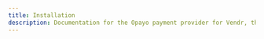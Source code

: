 ```yaml
---
title: Installation
description: Documentation for the Opayo payment provider for Vendr, the eCommerce solution for Umbraco v8+
---
```


<work-in-progress></work-in-progress>